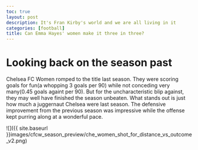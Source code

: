 ```yaml
---
toc: true
layout: post
description: It's Fran Kirby's world and we are all living in it
categories: [football]
title: Can Emma Hayes' women make it three in three?
---
```


# Looking back on the season past

Chelsea FC Women romped to the title last season. They were scoring goals for fun(a whopping 3 goals per 90) while not conceding very many(0.45 goals againt per 90). But for the uncharacteristic blip against, they may well have finished the season unbeaten. What stands out is just how much a juggernaut Chelsea were last season. The defensive improvement from the previous season was impressive while the offense kept purring along at a wonderful pace.

![]({{ site.baseurl }}images/cfcw_season_preview/che_women_shot_for_distance_vs_outcome_v2.png)